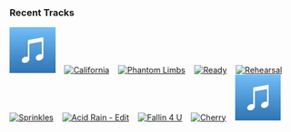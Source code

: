### Recent Tracks
[<img src='https://github.com/atfinke/atfinke/blob/master/placeholder.jpeg?raw=true' width='16%' height='16%' alt='Never Seen the Rain'>](https://www.last.fm/music/tones%2band%2bi/_/never%2bseen%2bthe%2brain)&nbsp;&nbsp;&nbsp;&nbsp;[<img src='https://lastfm.freetls.fastly.net/i/u/300x300/16c61bec148a7a5f43d99fe34a1b4a88.png' width='16%' height='16%' alt='California'>](https://www.last.fm/music/hot%2bshade/_/california)&nbsp;&nbsp;&nbsp;&nbsp;[<img src='https://lastfm.freetls.fastly.net/i/u/300x300/eba1b8ad3589904402453bfee8f182c8.png' width='16%' height='16%' alt='Phantom Limbs'>](https://www.last.fm/music/boniface/_/phantom%2blimbs)&nbsp;&nbsp;&nbsp;&nbsp;[<img src='https://lastfm.freetls.fastly.net/i/u/300x300/2ea76dda1f20a1aeebc6fb04bca6d9b1.png' width='16%' height='16%' alt='Ready'>](https://www.last.fm/music/alessia%2bcara/_/ready)&nbsp;&nbsp;&nbsp;&nbsp;[<img src='https://lastfm.freetls.fastly.net/i/u/300x300/b3a196bfc029547df53f9966ca9d74b7.png' width='16%' height='16%' alt='Rehearsal'>](https://www.last.fm/music/klubbhuset/_/rehearsal)&nbsp;&nbsp;&nbsp;&nbsp;<br>[<img src='https://lastfm.freetls.fastly.net/i/u/300x300/d59bd89c8d9cfc2191d2ed02c95a9079.png' width='16%' height='16%' alt='Sprinkles'>](https://www.last.fm/music/shibo/_/sprinkles)&nbsp;&nbsp;&nbsp;&nbsp;[<img src='https://lastfm.freetls.fastly.net/i/u/300x300/343c6dc3dc29e5922be578d8e23faba6.png' width='16%' height='16%' alt='Acid Rain - Edit'>](https://www.last.fm/music/lxury/_/acid%2brain%2b-%2bedit)&nbsp;&nbsp;&nbsp;&nbsp;[<img src='https://lastfm.freetls.fastly.net/i/u/300x300/07dfb13461e042606535d4efb0c72c0f.png' width='16%' height='16%' alt='Fallin 4 U'>](https://www.last.fm/music/will%2bheard/_/fallin%2527%2b4%2bu)&nbsp;&nbsp;&nbsp;&nbsp;[<img src='https://lastfm.freetls.fastly.net/i/u/300x300/829326e57aa90dce80334c33fbd8c6db.png' width='16%' height='16%' alt='Cherry'>](https://www.last.fm/music/harry%2bstyles/_/cherry)&nbsp;&nbsp;&nbsp;&nbsp;[<img src='https://github.com/atfinke/atfinke/blob/master/placeholder.jpeg?raw=true' width='16%' height='16%' alt='Jump In'>](https://www.last.fm/music/atomic%2bdrum%2bassembly/_/jump%2bin)&nbsp;&nbsp;&nbsp;&nbsp;<br>